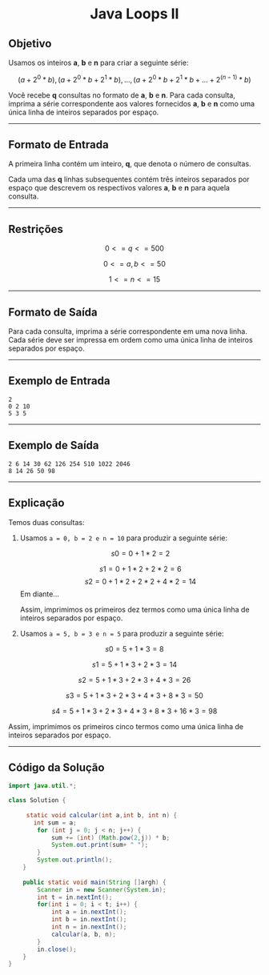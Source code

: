 <h1 align=center> Java Loops II </h1>

## Objetivo
Usamos os inteiros **a**, **b** e **n** para criar a seguinte série:

$$
(a + 2^0 * b), (a + 2^0 * b + 2^1 * b), ..., (a + 2^0 * b + 2^1 * b + ... + 2^(n-1) * b)
$$

Você recebe **q** consultas no formato de **a**, **b** e **n**. Para cada consulta, imprima a série correspondente aos valores fornecidos **a**, **b** e **n** como uma única linha de inteiros separados por espaço.

---

## Formato de Entrada

A primeira linha contém um inteiro, **q**, que denota o número de consultas.

Cada uma das **q** linhas subsequentes contém três inteiros separados por espaço que descrevem os respectivos valores **a**, **b** e **n** para aquela consulta.

---

## Restrições

$$
0 <= q <= 500
$$

$$
0 <= a, b <= 50
$$

$$
1 <= n <= 15
$$

---

## Formato de Saída
Para cada consulta, imprima a série correspondente em uma nova linha. Cada série deve ser impressa em ordem como uma única linha de inteiros separados por espaço.

---

## Exemplo de Entrada

```plaintext
2
0 2 10
5 3 5
```

---

## Exemplo de Saída

```plaintext
2 6 14 30 62 126 254 510 1022 2046
8 14 26 50 98
```

---

## Explicação

Temos duas consultas:

1. Usamos `a = 0, b = 2 e n = 10` para produzir a seguinte série:
   
   $$
    s0 = 0 + 1 * 2 = 2
   $$

   $$
    s1 = 0 + 1 * 2 + 2 * 2 = 6
   $$
   $$
    s2 = 0 + 1 * 2 + 2 * 2 + 4 * 2 = 14
    $$
   Em diante...

   Assim, imprimimos os primeiros dez termos como uma única linha de inteiros separados por espaço.

2. Usamos `a = 5, b = 3 e n = 5` para produzir a seguinte série:
   
$$
s0 = 5 + 1 * 3 = 8
$$

$$
s1 = 5 + 1 * 3 + 2 * 3 = 14
$$

$$
s2 = 5 + 1 * 3 + 2 * 3 + 4 * 3 = 26
$$

$$
s3 = 5 + 1 * 3 + 2 * 3 + 4 * 3 + 8 * 3 = 50
$$

$$
s4 = 5 + 1 * 3 + 2 * 3 + 4 * 3 + 8 * 3 + 16 * 3 = 98
$$

Assim, imprimimos os primeiros cinco termos como uma única linha de inteiros separados por espaço.

---

## Código da Solução

```java
import java.util.*;

class Solution {
    
     static void calcular(int a,int b, int n) {
       int sum = a;
        for (int j = 0; j < n; j++) {
            sum += (int) (Math.pow(2,j)) * b;
            System.out.print(sum+ " ");
        }
        System.out.println(); 
    }
    
    public static void main(String []argh) {
        Scanner in = new Scanner(System.in);
        int t = in.nextInt();
        for(int i = 0; i < t; i++) {
            int a = in.nextInt();
            int b = in.nextInt();
            int n = in.nextInt();
            calcular(a, b, n);
        }
        in.close();
    }
}
```
